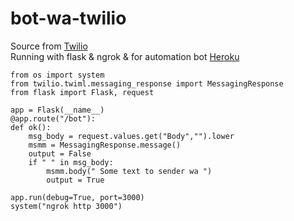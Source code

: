 # bot-wa-twilio
Source from <a href="https://www.twilio.com/blog/build-a-whatsapp-chatbot-with-python-flask-and-twilio">Twilio</a>
<br>Running with flask & ngrok & for automation bot <a href="https://dashboard.herokuapp.com/">Heroku</a>
<br>
```
from os import system
from twilio.twiml.messaging_response import MessagingResponse
from flask import Flask, request

app = Flask(__name__)
@app.route("/bot"):
def ok():
    msg_body = request.values.get("Body","").lower
    msmm = MessagingResponse.message()
    output = False
    if " " in msg_body:
        msmm.body(" Some text to sender wa ")
        output = True

app.run(debug=True, port=3000)
system("ngrok http 3000")
```
